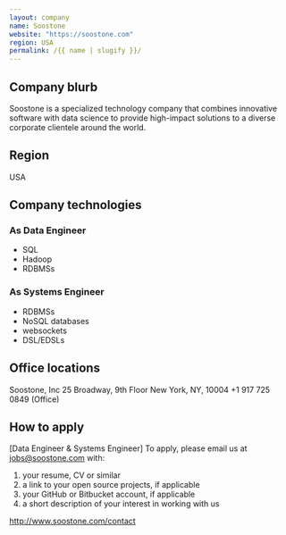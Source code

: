 ```yaml
---
layout: company
name: Soostone
website: "https://soostone.com"
region: USA
permalink: /{{ name | slugify }}/
---
```


## Company blurb
Soostone is a specialized technology company that combines innovative software with data science to provide high-impact solutions to a diverse corporate clientele around the world.

## Region
USA

## Company technologies
### As Data Engineer
- SQL
- Hadoop
- RDBMSs

### As Systems Engineer
- RDBMSs
- NoSQL databases
- websockets
- DSL/EDSLs

## Office locations
Soostone, Inc
25 Broadway, 9th Floor
New York, NY, 10004
+1 917 725 0849 (Office)

## How to apply
[Data Engineer & Systems Engineer]
To apply, please email us at jobs@soostone.com with:

1. your resume, CV or similar
2. a link to your open source projects, if applicable
3. your GitHub or Bitbucket account, if applicable
4. a short description of your interest in working with us

http://www.soostone.com/contact